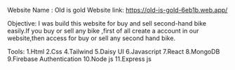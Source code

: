 Website Name : Old is gold
Website link: https://old-is-gold-6eb1b.web.app/

Objective: 
I was build this website for buy and sell second-hand bike easily.If you buy or sell any bike ,first of all create a account in our website,then access for buy or sell any second hand bike. 

Tools:
1.Html
2.Css
4.Tailwind
5.Daisy UI
6.Javascript
7.React
8.MongoDB
9.Firebase Authentication
10.Node js
11.Express js